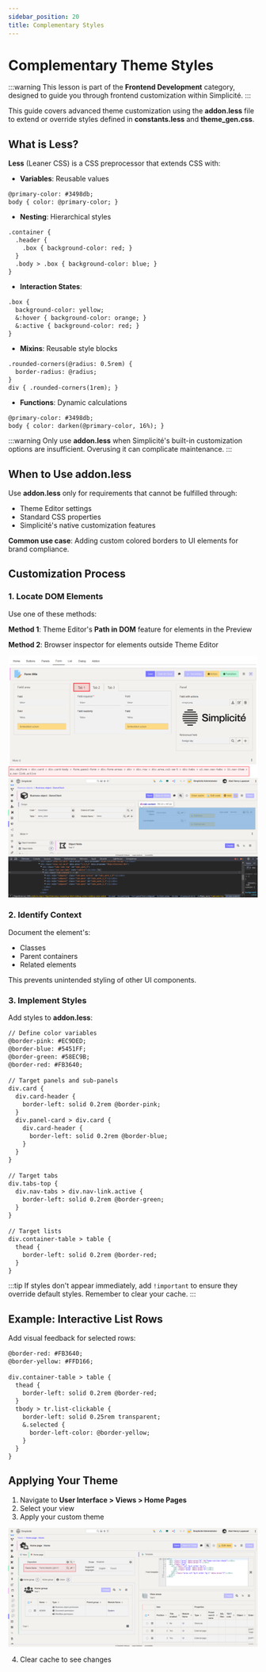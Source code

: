 ```yaml
---
sidebar_position: 20
title: Complementary Styles
---
```


Complementary Theme Styles
==========================

:::warning
This lesson is part of the **Frontend Development** category, designed to guide you through frontend customization within Simplicité.
:::

This guide covers advanced theme customization using the **addon.less** file to extend or override styles defined in **constants.less** and **theme_gen.css**.

## What is Less?

**Less** (Leaner CSS) is a CSS preprocessor that extends CSS with:

- **Variables**: Reusable values
```less
@primary-color: #3498db;
body { color: @primary-color; }
```

- **Nesting**: Hierarchical styles
```less
.container {
  .header {
    .box { background-color: red; }
  }
  .body > .box { background-color: blue; }
}
```

- **Interaction States**:
```less
.box {
  background-color: yellow;
  &:hover { background-color: orange; }
  &:active { background-color: red; }
}
```

- **Mixins**: Reusable style blocks
```less
.rounded-corners(@radius: 0.5rem) {
  border-radius: @radius;
}
div { .rounded-corners(1rem); }
```

- **Functions**: Dynamic calculations
```less
@primary-color: #3498db;
body { color: darken(@primary-color, 16%); }
```

:::warning
Only use **addon.less** when Simplicité's built-in customization options are insufficient. Overusing it can complicate maintenance.
:::

## When to Use addon.less

Use **addon.less** only for requirements that cannot be fulfilled through:
- Theme Editor settings
- Standard CSS properties
- Simplicité's native customization features

**Common use case**: Adding custom colored borders to UI elements for brand compliance.

## Customization Process

### 1. Locate DOM Elements

Use one of these methods:

**Method 1**: Theme Editor's **Path in DOM** feature for elements in the Preview

**Method 2**: Browser inspector for elements outside Theme Editor

![](img/styles/element-focus.png)
![](img/styles/browser-inspector.png)

### 2. Identify Context

Document the element's:
- Classes
- Parent containers
- Related elements

This prevents unintended styling of other UI components.

### 3. Implement Styles

Add styles to **addon.less**:

```less
// Define color variables
@border-pink: #EC9DED;
@border-blue: #5451FF;
@border-green: #58EC9B;
@border-red: #FB3640;

// Target panels and sub-panels
div.card {
  div.card-header {
    border-left: solid 0.2rem @border-pink;
  }
  div.panel-card > div.card {
    div.card-header {
      border-left: solid 0.2rem @border-blue;
    }
  }
}

// Target tabs
div.tabs-top {
  div.nav-tabs > div.nav-link.active {
    border-left: solid 0.2rem @border-green;
  }
}

// Target lists
div.container-table > table {
  thead {
    border-left: solid 0.2rem @border-red;
  }
}
```

:::tip
If styles don't appear immediately, add `!important` to ensure they override default styles. Remember to clear your cache.
:::

## Example: Interactive List Rows

Add visual feedback for selected rows:

```less
@border-red: #FB3640;
@border-yellow: #FFD166;

div.container-table > table {
  thead {
    border-left: solid 0.2rem @border-red;
  }
  tbody > tr.list-clickable {
    border-left: solid 0.25rem transparent;
    &.selected {
      border-left-color: @border-yellow;
    }
  }
}
```

## Applying Your Theme

1. Navigate to **User Interface > Views > Home Pages**
2. Select your view
3. Apply your custom theme

![](img/styles/view-apply-theme.png)

4. Clear cache to see changes